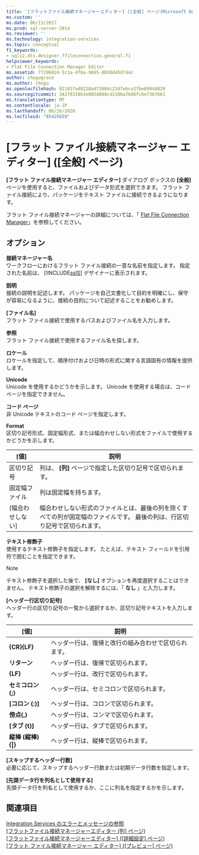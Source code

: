 ```yaml
---
title: '[フラットファイル接続マネージャーエディター] ([全般] ページ)Microsoft Docs'
ms.custom: ''
ms.date: 06/13/2017
ms.prod: sql-server-2014
ms.reviewer: ''
ms.technology: integration-services
ms.topic: conceptual
f1_keywords:
- sql12.dts.designer.ffileconnection.general.f1
helpviewer_keywords:
- Flat File Connection Manager Editor
ms.assetid: 77296024-5c1a-4f6a-9665-0b50d45d744c
author: chugugrace
ms.author: chugu
ms.openlocfilehash: 82181fad0220ad73804c23d7ebce2fbe6994d820
ms.sourcegitcommit: 34278310b3e005d008cd2106a7b86fc6e736f661
ms.translationtype: MT
ms.contentlocale: ja-JP
ms.lasthandoff: 06/26/2020
ms.locfileid: "85425659"
---
```

# <a name="flat-file-connection-manager-editor-general-page"></a>[フラット ファイル接続マネージャー エディター] ([全般] ページ)
  **[フラット ファイル接続マネージャー エディター]** ダイアログ ボックスの **[全般]** ページを使用すると、ファイルおよびデータ形式を選択できます。 フラット ファイル接続により、パッケージをテキスト ファイルに接続できるようになります。  
  
 フラット ファイル接続マネージャーの詳細については、「 [Flat File Connection Manager](connection-manager/file-connection-manager.md)」を参照してください。  
  
## <a name="options"></a>オプション  
 **接続マネージャー名**  
 ワークフローにおけるフラット ファイル接続の一意な名前を指定します。 指定された名前は、 [!INCLUDE[ssIS](../includes/ssis-md.md)] デザイナーに表示されます。  
  
 **説明**  
 接続の説明を記述します。 パッケージを自己文書化して目的を明確にし、保守が容易になるように、接続の目的について記述することをお勧めします。  
  
 **[ファイル名]**  
 フラット ファイル接続で使用するパスおよびファイル名を入力します。  
  
 **参照**  
 フラット ファイル接続で使用するファイル名を探します。  
  
 **ロケール**  
 ロケールを指定して、順序付けおよび日時の形式に関する言語固有の情報を提供します。  
  
 **Unicode**  
 Unicode を使用するかどうかを示します。 Unicode を使用する場合は、コード ページを指定できません。  
  
 **コード ページ**  
 非 Unicode テキストのコード ページを指定します。  
  
 **Format**  
 区切り記号形式、固定幅形式、または幅合わせしない形式をファイルで使用するかどうかを示します。  
  
|[値]|説明|  
|-----------|-----------------|  
|区切り記号|列は、 **[列]** ページで指定した区切り記号で区切られます。|  
|固定幅ファイル|列は固定幅を持ちます。|  
|[幅合わせしない]|幅合わせしない形式のファイルとは、最後の列を除くすべての列が固定幅のファイルです。 最後の列は、行区切り記号で区切られます。|  
  
 **テキスト修飾子**  
 使用するテキスト修飾子を指定します。 たとえば、テキスト フィールドを引用符で囲むことを指定できます。  
  
> [!NOTE]  
>  テキスト修飾子を選択した後で、 **[なし]** オプションを再度選択することはできません。 テキスト修飾子の選択を解除するには、「 **なし** 」と入力します。  
  
 **[ヘッダー行区切り記号]**  
 ヘッダー行の区切り記号の一覧から選択するか、区切り記号テキストを入力します。  
  
|[値]|説明|  
|-----------|-----------------|  
|**{CR}{LF}**|ヘッダー行は、復帰と改行の組み合わせで区切られます。|  
|**リターン**|ヘッダー行は、復帰で区切られます。|  
|**{LF}**|ヘッダー行は、改行で区切られます。|  
|**セミコロン {;}**|ヘッダー行は、セミコロンで区切られます。|  
|**[コロン {:}]**|ヘッダー行は、コロンで区切られます。|  
|**傍点{,}**|ヘッダー行は、コンマで区切られます。|  
|**[タブ {t}]**|ヘッダー行は、タブで区切られます。|  
|**縦棒 (縦棒) {&#124;}**|ヘッダー行は、縦棒で区切られます。|  
  
 **[スキップするヘッダー行数]**  
 必要に応じて、スキップするヘッダー行数または初期データ行数を指定します。  
  
 **[先頭データ行を列名として使用する]**  
 先頭データ行を列名として使用するか、ここに列名を指定するかを示します。  
  
## <a name="see-also"></a>関連項目  
 [Integration Services のエラーとメッセージの参照](../../2014/integration-services/integration-services-error-and-message-reference.md)   
 [[フラットファイル接続マネージャーエディター &#40;列] ページ&#41;](../../2014/integration-services/flat-file-connection-manager-editor-columns-page.md)   
 [[フラットファイル接続マネージャーエディター] &#40;[詳細設定] ページ&#41;](../../2014/integration-services/flat-file-connection-manager-editor-advanced-page.md)   
 [[フラット ファイル接続マネージャー エディター] ([プレビュー] ページ)](../../2014/integration-services/flat-file-connection-manager-editor-preview-page.md)  
  
  
